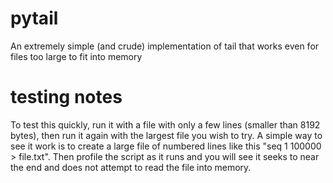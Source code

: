 # pytail
An extremely simple (and crude) implementation of tail that works even for files too large to fit into memory
# testing notes
To test this quickly, run it with a file with only a few lines (smaller than 8192 bytes), then run it again with the largest file you wish to try.  A simple way to see it work is to create a large file of numbered lines like this "seq 1 100000 > file.txt".  Then profile the script as it runs and you will see it seeks to near the end and does not attempt to read the file into memory.
